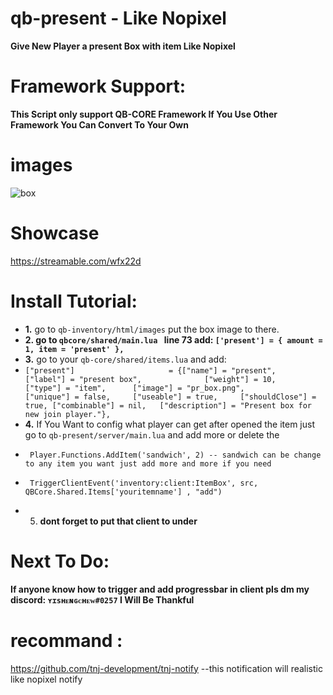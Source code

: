 # qb-present - Like Nopixel
**Give New Player a present Box with item Like Nopixel**

# Framework Support:
**This Script only support QB-CORE Framework If You Use Other Framework You Can Convert To Your Own**

# images
![box](https://i.imgur.com/zxsDgNT.png)

# Showcase
https://streamable.com/wfx22d

# Install Tutorial:
- **1.** go to `qb-inventory/html/images` put the box image to there.
- **2. go to `qbcore/shared/main.lua ` line  73 add:     `['present'] = { amount = 1, item = 'present' },`**
-  **3.** go to your `qb-core/shared/items.lua` and add:     
-  ` ["present"] 					 = {["name"] = "present", 			  			["label"] = "present box", 				["weight"] = 10, 		["type"] = "item", 		["image"] = "pr_box.png", 		    ["unique"] = false, 	["useable"] = true, 	["shouldClose"] = true,	["combinable"] = nil,   ["description"] = "Present box for new join player."},
`
- **4.** If You Want to config what player can get after opened the item just go to `qb-present/server/main.lua` and add more or delete the 
-      Player.Functions.AddItem('sandwich', 2) -- sandwich can be change to any item you want just add more and more if you need
-      TriggerClientEvent('inventory:client:ItemBox', src, QBCore.Shared.Items['youritemname'] , "add")
- 5. **dont forget to put that client to under**

# Next To Do:
**If anyone know how to trigger and add progressbar in client pls dm my discord: `ʏɪsʜᴇɴɢᴄʜᴇᴡ#0257` I Will Be Thankful**

# recommand :
https://github.com/tnj-development/tnj-notify  --this notification will realistic like nopixel notify
